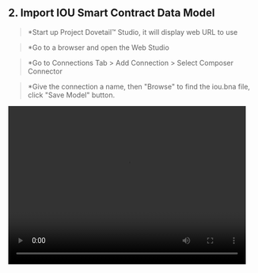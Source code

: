 ## 2. Import IOU Smart Contract Data Model

>*Start up Project Dovetail™ Studio, it will display web URL to use

>*Go to a browser and open the Web Studio

>*Go to Connections Tab > Add Connection > Select Composer Connector

>*Give the connection a name, then "Browse" to find the iou.bna file, click "Save Model" button. 

<p><video width="480" height="320" controls="controls">
    <source src="videos/importbna.mp4" type="video/mp4">
</video></p>